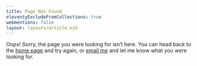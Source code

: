 ```yaml
---
title: Page Not Found
eleventyExcludeFromCollections: true
webmentions: false
layout: layouts/article.njk
---
```


Oops! Sorry, the page you were looking for isn’t here. You can head back to the
[home page](/) and try again, or
<a href="mailto:{{ site.author.email }}?subject=Page Not Found on darthmall.net">email me</a>
and let me know what you were looking for.
